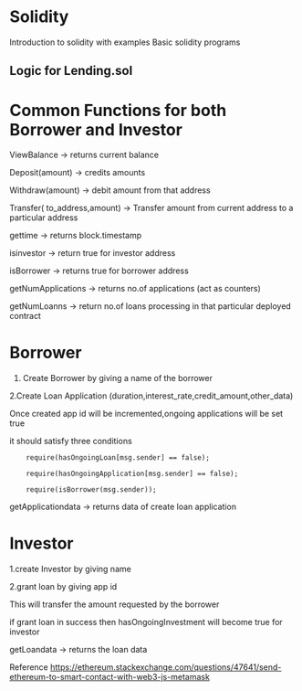 # Solidity
Introduction to solidity with examples
Basic solidity programs
## Logic for Lending.sol

# Common Functions for both Borrower and Investor

ViewBalance -> returns current balance

Deposit(amount) -> credits amounts

Withdraw(amount) -> debit amount from that address

Transfer( to_address,amount) -> Transfer amount from current address to a particular address

gettime -> returns block.timestamp

isinvestor -> return true for investor address

isBorrower -> returns true for borrower address

getNumApplications -> returns no.of applications (act as counters)

getNumLoanns -> return no.of loans processing in that particular deployed contract



# Borrower
1. Create Borrower by giving a name of the borrower

2.Create Loan Application (duration,interest_rate,credit_amount,other_data)

Once created app id will be incremented,ongoing applications will be set true

it should satisfy three conditions

        require(hasOngoingLoan[msg.sender] == false);
        
        require(hasOngoingApplication[msg.sender] == false);
        
        require(isBorrower(msg.sender));

getApplicationdata -> returns data of create loan application 


# Investor

1.create Investor by giving name

2.grant loan by giving app id

This will transfer the amount requested by the borrower

if grant loan in success then hasOngoingInvestment will become true for investor
 
getLoandata -> returns the loan data


Reference
https://ethereum.stackexchange.com/questions/47641/send-ethereum-to-smart-contact-with-web3-js-metamask
